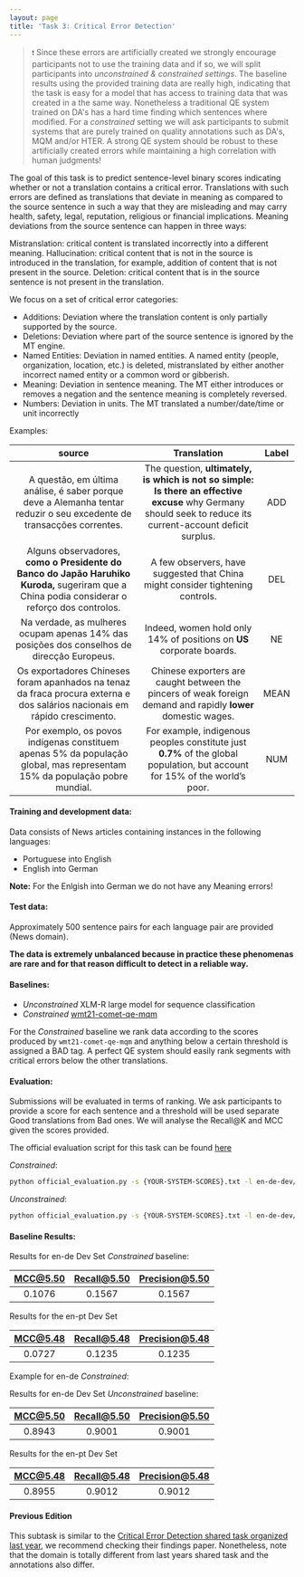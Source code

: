 ```yaml
---
layout: page
title: 'Task 3: Critical Error Detection'
---
```

> ``❗`` Since these errors are artificially created we strongly encourage participants not to use the training data and if so, we will split participants into _unconstrained & constrained settings_. The baseline results using the provided training data are really high, indicating that the task is easy for a model that has access to training data that was created in a the same way. Nonetheless a traditional QE system trained on DA's has a hard time finding which sentences where modified. For a _constrained_ setting we will ask participants to submit systems that are purely trained on quality annotations such as DA's, MQM and/or HTER. A strong QE system should be robust to these artificially created errors while maintaining a high correlation with human judgments!

The goal of this task is to predict sentence-level binary scores indicating whether or not a translation contains a critical error. Translations with such errors are defined as translations that deviate in meaning as compared to the source sentence in such a way that they are misleading and may carry health, safety, legal, reputation, religious or financial implications. Meaning deviations from the source sentence can happen in three ways:

Mistranslation: critical content is translated incorrectly into a different meaning.
Hallucination: critical content that is not in the source is introduced in the translation, for example, addition of content that is not present in the source.
Deletion: critical content that is in the source sentence is not present in the translation.


We focus on a set of critical error categories:

- Additions: Deviation where the translation content is only partially supported by the source.
- Deletions: Deviation where part of the source sentence is ignored by the MT engine. 
- Named Entities: Deviation in named entities. A named entity (people, organization, location, etc.) is deleted, mistranslated by either another incorrect named entity or a common word or gibberish.
- Meaning: Deviation in sentence meaning. The MT either introduces or removes a negation and the sentence meaning is completely reversed.
- Numbers: Deviation in units. The MT translated a number/date/time or unit incorrectly

Examples:

| source | Translation | Label |
| :----: |  :--------: |  :---: |
| A questão, em última análise, é saber porque deve a Alemanha tentar reduzir o seu excedente de transacções correntes. | The question, **ultimately, is which is not so simple: Is there an effective excuse** why Germany should seek to reduce its current-account deficit surplus. | ADD |
| Alguns observadores, **como o Presidente do Banco do Japão Haruhiko Kuroda,** sugeriram que a China podia considerar o reforço dos controlos. | A few observers, have suggested that China might consider tightening controls. | DEL |
| Na verdade, as mulheres ocupam apenas 14% das posições dos conselhos de direcção Europeus. | Indeed, women hold only 14% of positions on **US** corporate boards. | NE |
| Os exportadores Chineses foram apanhados na tenaz da fraca procura externa e dos salários nacionais em rápido crescimento. | Chinese exporters are caught between the pincers of weak foreign demand and rapidly **lower** domestic wages. | MEAN |
| Por exemplo, os povos indígenas constituem apenas 5% da população global, mas representam 15% da população pobre mundial. | For example, indigenous peoples constitute just **0.7%** of the global population, but account for 15% of the world’s poor. | NUM | 

#### Training and development data:
Data consists of News articles containing instances in the following languages:
- Portuguese into English
- English into German

**Note:** For the Enlgish into German we do not have any Meaning errors!


#### Test data: 
Approximately 500 sentence pairs for each language pair are provided (News domain).

**The data is extremely unbalanced because in practice these phenomenas are rare and for that reason difficult to detect in a reliable way.**

#### Baselines: 
- _Unconstrained_ XLM-R large model for sequence classification
- _Constrained_ [wmt21-comet-qe-mqm](https://github.com/Unbabel/COMET/blob/master/METRICS.md#wmt21-comet-metrics)

For the _Constrained_ baseline we rank data according to the scores produced by `wmt21-comet-qe-mqm` and anything below a certain threshold is assigned a BAD tag. A perfect QE system should easily rank segments with critical errors below the other translations.

#### Evaluation: 
Submissions will be evaluated in terms of ranking. We ask participants to provide a score for each sentence and a threshold will be used separate Good translations from Bad ones. We will analyse the Recall@K and MCC given the scores provided. 

The official evaluation script for this task can be found [here](https://github.com/WMT-QE-Task/wmt-qe-2022-data/blob/main/critical-errors-subtask/official_evaluation.py)

_Constrained_:

```bash
python official_evaluation.py -s {YOUR-SYSTEM-SCORES}.txt -l en-de-dev/dev.label -c
```

_Unconstrained_:
```bash
python official_evaluation.py -s {YOUR-SYSTEM-SCORES}.txt -l en-de-dev/dev.label -u
```

#### Baseline Results:

Results for en-de Dev Set _Constrained_ baseline:

| MCC@5.50 | Recall@5.50 | Precision@5.50 | 
|:----: | :----: | :----: |
| 0.1076 |	0.1567 | 0.1567 |

Results for the en-pt Dev Set 

| MCC@5.48 | Recall@5.48 | Precision@5.48 |
|:----: | :----: | :----: | 
|  0.0727 | 0.1235 | 0.1235 |

Example for en-de _Constrained_:

Results for en-de Dev Set _Unconstrained_ baseline:

| MCC@5.50 | Recall@5.50 | Precision@5.50 | 
|:----: | :----: | :----: |
| 0.8943 |	0.9001 | 0.9001|

Results for the en-pt Dev Set 

| MCC@5.48 | Recall@5.48 | Precision@5.48 |
|:----: | :----: | :----: | 
| 0.8955 |	0.9012	| 0.9012 | 


#### Previous Edition
This subtask is similar to the [Critical Error Detection shared task organized last year](https://www.statmt.org/wmt21/quality-estimation-task.html), we recommend checking their findings paper. Nonetheless, note that the domain is totally different from last years shared task and the annotations also differ.

